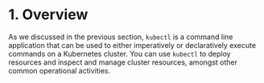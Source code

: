 # 1. Overview

As we discussed in the previous section, `kubectl` is a command line application that can be used to either imperatively or declaratively execute commands on a Kubernetes cluster. You can use `kubectl` to deploy resources and inspect and manage cluster resources, amongst other common operational activities.
